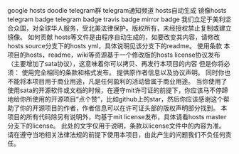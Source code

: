 google hosts doodle telegram群 telegram通知频道 hosts自动生成 镜像hosts telegram badge telegram badge travis badge mirror badge 我们立足于美利坚合众国，对全球华人服务，受北美法律保护。版权所有，未经授权禁止复制或建立镜像。 如何贡献 hosts等文件是由程序自动生成的，如要改变其内容，请修改hosts source分支下的hosts yml，具体说明见该分支下的readme。 使用条款 本项目的hosts，readme，wiki等资源基于一个修改版的hosts license协议发布（主要增加了sata协议），这意味着你可以拷贝、再发行本项目的内容 但是你将必须： 使用完全相同的条款和格式发布。 提供原作者信息以及协议声明。 同时你也不能将本项目用于商业用途，凡是任何盈利的活动皆属于商业用途。 当你使用了使用sata的开源软件或文档的时候，在遵守mit许可证的前提下，你应该马不停蹄地给你所使用的开源项目“点个赞”，比如github上的star，然后你应该感谢这个帮助了你的开源项目的作者，作者信息可以在许可证头部的版权声明部分找到。 本项目的所有代码除另有说明外，均基于mit license发布，具体请看hosts master分支下的license。 此处的文字仅用于说明，条款以license文件中的内容为准。 请在遵守当地相关法律法规的前提下使用本项目，由此产生的问题我们不负任何责任。